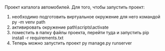 Проект каталога автомобилей.
Для того, чтобы запустить проект:
1. необходимо подготовить виртуальное окружение для него командой 
py -m venv path
2. активировать окружение
path\scripts\activate
3. поместить в папку файлы проекта, перейти туда и запустить
pip install -r requirements.txt
4. Теперь можно запустить проект
py manage.py runserver
